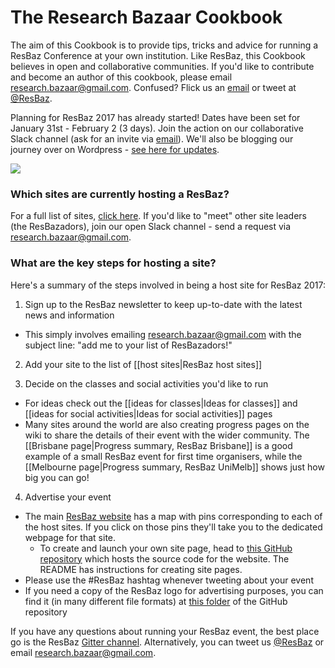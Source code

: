 # The Research Bazaar Cookbook

The aim of this Cookbook is to provide tips, tricks and advice for running a ResBaz Conference at your own institution. Like ResBaz, this Cookbook believes in open and collaborative communities. If you'd like to contribute and become an author of this cookbook, please email [research.bazaar@gmail.com](research.bazaar@gmail.com). Confused? Flick us an [email](research.bazaar@gmail.com) or tweet at [@ResBaz](www.twitter.com/resbaz).

Planning for ResBaz 2017 has already started! Dates have been set for January 31st - February 2 (3 days). Join the action on our collaborative Slack channel (ask for an invite via [email](research.bazaar@gmail.com)). We'll also be blogging our journey over on Wordpress - [see here for updates](resbaz.blog.wordpress.com). 
 

![](http://65.media.tumblr.com/1423cd1418b77aa438f7683bee97e139/tumblr_inline_o27opvUYDv1ssbz72_500.jpg)





### Which sites are currently hosting a ResBaz?

For a full list of sites, [click here](https://github.com/resbaz/cookbook/wiki/ResBaz-host-sites). If you'd like to "meet" other site leaders (the ResBazadors), join our open Slack channel - send a request via [research.bazaar@gmail.com](research.bazaar@gmail.com).


### What are the key steps for hosting a site? 

Here's a summary of the steps involved in being a host site for ResBaz 2017:

1. Sign up to the ResBaz newsletter to keep up-to-date with the latest news and information 
  * This simply involves emailing research.bazaar@gmail.com with the subject line: "add me to your list of ResBazadors!"

2. Add your site to the list of [[host sites|ResBaz host sites]]

3. Decide on the classes and social activities you'd like to run
  * For ideas check out the [[ideas for classes|Ideas for classes]] and [[ideas for social activities|Ideas for social activities]] pages
  * Many sites around the world are also creating progress pages on the wiki to share the details of their event with the wider community. The [[Brisbane page|Progress summary, ResBaz Brisbane]] is a good example of a small ResBaz event for first time organisers, while the [[Melbourne page|Progress summary, ResBaz UniMelb]] shows just how big you can go!

4. Advertise your event
  * The main [ResBaz website](https://feb2016.resbaz.com/) has a map with pins corresponding to each of the host sites. If you click on those pins they'll take you to the dedicated webpage for that site.
    * To create and launch your own site page, head to [this GitHub repository](https://github.com/resbaz/resbaz-2016-02-01) which hosts the source code for the website. The README has instructions for creating site pages.
  * Please use the #ResBaz hashtag whenever tweeting about your event
  * If you need a copy of the ResBaz logo for advertising purposes, you can find it (in many different file formats) at [this folder](https://github.com/resbaz/resbaz-2016-02-01/tree/gh-pages/img/resbaz_logos) of the GitHub repository 




If you have any questions about running your ResBaz event, the best place go is the ResBaz [Gitter channel](http://melbourne.resbaz.edu.au/post/113825220654/join-us-on-gitter). Alternatively, you can tweet us [@ResBaz](https://twitter.com/ResBaz) or email research.bazaar@gmail.com.




